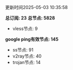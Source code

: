 更新时间2025-05-03 10:35:58

**总订阅: 23**
**总节点: 5828**
- vless节点: 9

**google ping有效节点: 145**
- ss节点: 91
- v2ray节点: 40
- trojan节点: 14
